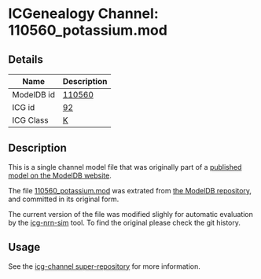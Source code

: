 # ICGenealogy Channel: 110560\_potassium.mod

## Details

Name | Description
---- | -----------
ModelDB id | [110560](http://senselab.med.yale.edu/ModelDB/ShowModel.cshtml?model=110560)
ICG id | [92](http://icg.neurotheory.ox.ac.uk/channels/1/92)
ICG Class | [K](http://icg.neurotheory.ox.ac.uk/channels/1)

## Description

This is a single channel model file that was originally part of a [published model on the ModelDB website](http://senselab.med.yale.edu/mModelDB/ShowModel.cshtml?model=110560).


The file [110560\_potassium.mod](110560_potassium.mod) was extrated from [the ModelDB repository](http://senselab.med.yale.edu/ModelDB/ShowModel.cshtml?model=110560), and committed in its original form.

The current version of the file was modified slighly for automatic evaluation by the [icg-nrn-sim](https://github.com/icgenealogy/icg-nrn-sim) tool. To find the original please check the git history.


## Usage

See the [icg-channel super-repository](https://github.com/icgenealogy/icg-channels) for more information.